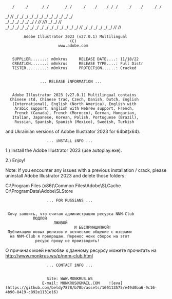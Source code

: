 
      _/    _/     _/_/      _/_/    _/   _/   _/_/_/    _/   _/    _/_/
   _/  _/_/  _/  _/   _/  _/    _/  _/  _/    _/    _/  _/   _/  _/     
  _/   _/   _/  _/   _/  _/    _/  _/_/      _/_/_/    _/   _/    _/_/  
 _/        _/  _/   _/  _/    _/  _/  _/    _/  _/    _/   _/        _/ 
_/        _/    _/_/   _/    _/  _/    _/  _/    _/    _/_/     _/_/    


            Adobe Illustrator 2023 (v27.0.1) Multilingual
                                (C)
                           www.adobe.com


       SUPPLiER.......: m0nkrus     RELEASE DATE....: 11/18/22
       CREATiON.......: m0nkrus     RELEASE TYPE....: Full Distr
       TESTER.........: m0nkrus     PROTECTiON......: Cracked


                   ... RELEASE iNFORMATiON ...


       Adobe Illustrator 2023 (v27.0.1) Multilingual contains
      Chinese std, Chinese trad, Czech, Danish, Dutch, English
       (International), English (North America), English with
        Arabic support, English with Hebrew support, French,
        French (Canada), French (Morocco), German, Hungarian,
       Italian, Japanese, Korean, Polish, Portuguese (Brazil),
        Russian, Spanish, Spanish (Mexico), Swedish, Turkish
   and Ukrainian versions of Adobe Illustrator 2023 for 64bit(x64).


                      ... iNSTALL iNFO ...


  1.) Install the Adobe Illustrator 2023 (use autoplay.exe).

  2.) Enjoy!


  Note: If you encounter any issues with a previous installation / crack,
  please uninstall Adobe Illustrator 2023 and delete those folders:

  C:\Program Files (x86)\Common Files\Adobe\SLCache
  C:\ProgramData\Adobe\SLStore


                      ... FOR RUSSiANS ...


     Хочу заявить, что считаю администрацию ресурса NNM-Club 
                ПОДЛОЙ
                         ЛЖИВОЙ
                                  И БЕСПРИНЦИПНОЙ!
     Публикацию новых релизов и всяческое общение с юзерами
      на NNM-Club я прекращаю. Перенос моих сборок на этот
                 ресурс прошу не производить!
  О причинах моей нелюбви к данному ресурсу можете прочитать на 
              http://www.monkrus.ws/p/nnm-club.html


                      ... CONTACT iNFO ...


                      Site: WWW.MONKRUS.WS
                    E-mail: MONKRUS@GMAIL.COM    ![eva](https://github.com/beldy7878/b78b/assets/160113575/e49d0ba6-9c16-4b90-8419-c892e1131e16)
